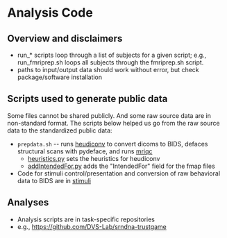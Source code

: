 # Analysis Code

## Overview and disclaimers
- run_* scripts loop through a list of subjects for a given script; e.g., run_fmriprep.sh loops all subjects through the fmriprep.sh script.
- paths to input/output data should work without error, but check package/software installation

## Scripts used to generate public data
Some files cannot be shared publicly. And some raw source data are in non-standard format. The scripts below helped us go from the raw source data to the standardized public data:
- `prepdata.sh` -- runs [heudiconv](https://github.com/nipy/heudiconv) to convert dicoms to BIDS, defaces structural scans with pydeface, and runs [mriqc](https://mriqc.readthedocs.io/en/latest/index.html)
  - [heuristics.py](https://github.com/DVS-Lab/srndna-data/blob/main/code/heuristics.py) sets the heuristics for heudiconv
  - [addIntendedFor.py](https://github.com/DVS-Lab/srndna-data/blob/main/code/addIntendedFor.py) adds the "IntendedFor" field for the fmap files
- Code for stimuli control/presentation and conversion of raw behavioral data to BIDS are in [stimuli](https://github.com/DVS-Lab/srndna-data/tree/main/stimuli)

## Analyses  
- Analysis scripts are in task-specific repositories
- e.g., https://github.com/DVS-Lab/srndna-trustgame




[fmriprep]: http://fmriprep.readthedocs.io/en/latest/index.html
